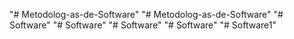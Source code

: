 "# Metodolog-as-de-Software" 
"# Metodolog-as-de-Software" 
"# Software" 
"# Software" 
"# Software" 
"# Software" 
"# Software1" 
